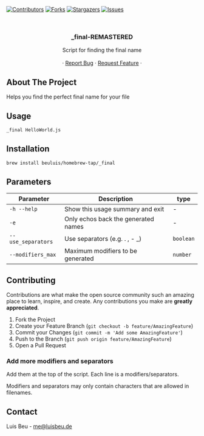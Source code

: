 [![Contributors][contributors-shield]][contributors-url]
[![Forks][forks-shield]][forks-url]
[![Stargazers][stars-shield]][stars-url]
[![Issues][issues-shield]][issues-url]

<!-- PROJECT HEADER -->
<br />
<p align="center">
  <h3 align="center">_final-REMASTERED</h3>

  <p align="center">
    Script for finding the final name
    <br />
    <br />
    ·
    <a href="https://github.com/beuluis/_final-REMASTERED/issues">Report Bug</a>
    ·
    <a href="https://github.com/beuluis/_final-REMASTERED/issues">Request Feature</a>
    ·
  </p>
</p>

<!-- ABOUT THE PROJECT -->

## About The Project

Helps you find the perfect final name for your file

## Usage

```sh
_final HelloWorld.js
```

## Installation

```sh
brew install beuluis/homebrew-tap/_final
```

## Parameters

| Parameter          | Description                         | type      |
| ------------------ | ----------------------------------- | --------- |
| `-h --help`        | Show this usage summary and exit    | -         |
| `-e`               | Only echos back the generated names | -         |
| `--use_separators` | Use separators (e.g. . , - \_)      | `boolean` |
| `--modifiers_max`  | Maximum modifiers to be generated   | `number`  |

<!-- CONTRIBUTING -->

## Contributing

Contributions are what make the open source community such an amazing place to learn, inspire, and create. Any contributions you make are **greatly appreciated**.

1. Fork the Project
2. Create your Feature Branch (`git checkout -b feature/AmazingFeature`)
3. Commit your Changes (`git commit -m 'Add some AmazingFeature'`)
4. Push to the Branch (`git push origin feature/AmazingFeature`)
5. Open a Pull Request

### Add more modifiers and separators

Add them at the top of the script. Each line is a modifiers/separators.

Modifiers and separators may only contain characters that are allowed in filenames.

<!-- CONTACT -->

## Contact

Luis Beu - me@luisbeu.de

<!-- MARKDOWN LINKS & IMAGES -->
<!-- https://www.markdownguide.org/basic-syntax/#reference-style-links -->

[contributors-shield]: https://img.shields.io/github/contributors/beuluis/_final-REMASTERED.svg?style=flat-square
[contributors-url]: https://github.com/beuluis/_final-REMASTERED/graphs/contributors
[forks-shield]: https://img.shields.io/github/forks/beuluis/_final-REMASTERED.svg?style=flat-square
[forks-url]: https://github.com/beuluis/_final-REMASTERED/network/members
[stars-shield]: https://img.shields.io/github/stars/beuluis/_final-REMASTERED.svg?style=flat-square
[stars-url]: https://github.com/beuluis/_final-REMASTERED/stargazers
[issues-shield]: https://img.shields.io/github/issues/beuluis/_final-REMASTERED.svg?style=flat-square
[issues-url]: https://github.com/beuluis/_final-REMASTERED/issues
[license-shield]: https://img.shields.io/github/license/beuluis/_final-REMASTERED.svg?style=flat-square
